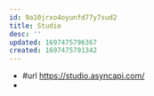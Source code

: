 ```yaml
---
id: 9a10jrxo4oyunfd77y7sud2
title: Studio
desc: ''
updated: 1697475796367
created: 1697475791342
---
```


- #url https://studio.asyncapi.com/
- 